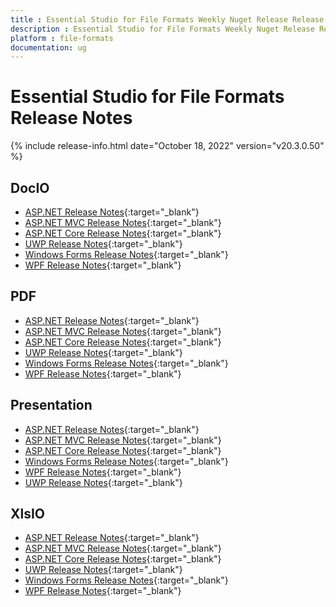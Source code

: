 ```yaml
---
title : Essential Studio for File Formats Weekly Nuget Release Release Notes  
description : Essential Studio for File Formats Weekly Nuget Release Release Notes  
platform : file-formats
documentation: ug
---
```


# Essential Studio for File Formats  Release Notes  

{% include release-info.html date="October 18, 2022" version="v20.3.0.50" %} 

## DocIO

* [ASP.NET Release Notes](/aspnet/release-notes/v20.3.0.50#docio){:target="_blank"}
* [ASP.NET MVC Release Notes](/aspnetmvc/release-notes/v20.3.0.50#docio){:target="_blank"}
* [ASP.NET Core Release Notes](/aspnet-core/release-notes/v20.3.0.50#docio){:target="_blank"}
* [UWP Release Notes](/uwp/release-notes/v20.3.0.50#docio){:target="_blank"}
* [Windows Forms Release Notes](/windowsforms/release-notes/v20.3.0.50#docio){:target="_blank"}
* [WPF Release Notes](/wpf/release-notes/v20.3.0.50#docio){:target="_blank"}


## PDF

* [ASP.NET Release Notes](/aspnet/release-notes/v20.3.0.50#pdf){:target="_blank"}
* [ASP.NET MVC Release Notes](/aspnetmvc/release-notes/v20.3.0.50#pdf){:target="_blank"}
* [ASP.NET Core Release Notes](/aspnet-core/release-notes/v20.3.0.50#pdf){:target="_blank"}
* [UWP Release Notes](/uwp/release-notes/v20.3.0.50#pdf){:target="_blank"}
* [Windows Forms Release Notes](/windowsforms/release-notes/v20.3.0.50#pdf){:target="_blank"}
* [WPF Release Notes](/wpf/release-notes/v20.3.0.50#pdf){:target="_blank"}


## Presentation

* [ASP.NET Release Notes](/aspnet/release-notes/v20.3.0.50#presentation){:target="_blank"}
* [ASP.NET MVC Release Notes](/aspnetmvc/release-notes/v20.3.0.50#presentation){:target="_blank"}
* [ASP.NET Core Release Notes](/aspnet-core/release-notes/v20.3.0.50#presentation){:target="_blank"}
* [Windows Forms Release Notes](/windowsforms/release-notes/v20.3.0.50#presentation){:target="_blank"}
* [WPF Release Notes](/wpf/release-notes/v20.3.0.50#presentation){:target="_blank"}
* [UWP Release Notes](/uwp/release-notes/v20.3.0.50#presentation){:target="_blank"}


## XlsIO

* [ASP.NET Release Notes](/aspnet/release-notes/v20.3.0.50#xlsio){:target="_blank"}
* [ASP.NET MVC Release Notes](/aspnetmvc/release-notes/v20.3.0.50#xlsio){:target="_blank"}
* [ASP.NET Core Release Notes](/aspnet-core/release-notes/v20.3.0.50#xlsio){:target="_blank"}
* [UWP Release Notes](/uwp/release-notes/v20.3.0.50#xlsio){:target="_blank"}
* [Windows Forms Release Notes](/windowsforms/release-notes/v20.3.0.50#xlsio){:target="_blank"}
* [WPF Release Notes](/wpf/release-notes/v20.3.0.50#xlsio){:target="_blank"}
